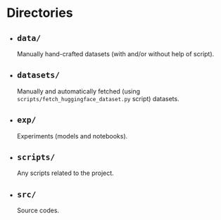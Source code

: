# Directories
- ## `data/`
  Manually hand-crafted datasets (with and/or without help of script).
- ## `datasets/`
  Manually and automatically fetched (using `scripts/fetch_huggingface_dataset.py` script) datasets.
- ## `exp/`
  Experiments (models and notebooks).
- ## `scripts/`
  Any scripts related to the project.
- ## `src/`
  Source codes.